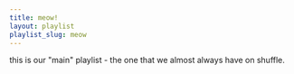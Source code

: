 ```yaml
---
title: meow!
layout: playlist
playlist_slug: meow
---
```


this is our "main" playlist - the one that we almost always have on shuffle.
